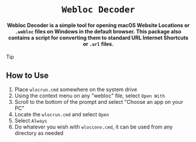 <div align="center">
    
# `Webloc Decoder`
#### Webloc Decoder is a simple tool for opening macOS Website Locations or `.webloc` files on Windows in the default browser. This package also contains a script for converting them to standard URL Internet Shortcuts or `.url` files.
</div>

> [!TIP]
> ## How to Use
> 
> 1. Place `wlocrun.cmd` somewhere on the system drive
> 2. Using the context menu on any "webloc" file, select `Open With`
> 3. Scroll to the bottom of the prompt and select "Choose an app on your PC"
> 4. Locate the `wlocrun.cmd` and select `Open`
> 5. Select `Always`
> 6. Do whatever you wish with `wlocconv.cmd`, it can be used from any directory as needed
